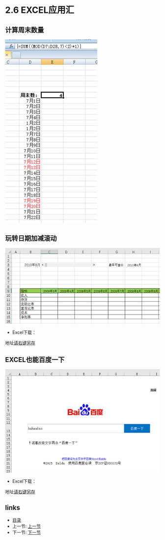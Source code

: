 # 2.6 EXCEL应用汇

## 计算周末数量
![](images/2.6.1.png)    

## 玩转日期加减滚动
![](images/2.6.2.jpg)

- Excel下载：

地址[请右键另存](src/2.6.2.xlsx)


## EXCEL也能百度一下
![](images/2.6.3.jpg)

- Excel下载：

地址[请右键另存](src/2.6.3.xlsx)

## links
  * [目录](<preface.md>)
  * 上一节: [上一节](<02.5.md>)
  * 下一节: [下一节](<02.7.md>)
